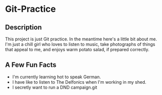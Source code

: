 # Git-Practice
## Description
This project is just Git practice. In the meantime here's a little bit about me. I'm just a chill girl who loves to listen to music, take photographs of things that appeal to me, and enjoys warm potato salad, if prepared correctly.

## A Few Fun Facts
- I'm currently learning hot to speak German.
- I have like to listen to The Delfonics when I'm working in my shed.
- I secretly want to run a DND campaign.git 